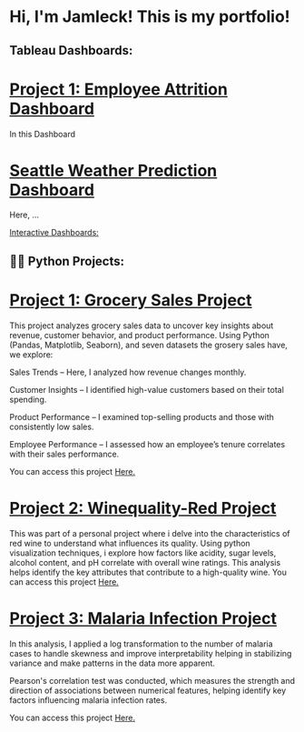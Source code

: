 <h1>Hi, I'm Jamleck!    This is my portfolio!</h1>

## Tableau Dashboards:

# [Project 1: Employee Attrition Dashboard](https://public.tableau.com/views/EmployeeAttritionDashboard_17406360512570/employeeattritiondashboard?:embed=y&:display_count=yes&:showVizHome=no)
In this Dashboard

# [Seattle Weather Prediction Dashboard](https://public.tableau.com/views/SeattleweatherPrediction/SeattleWeatherPredictionDashboard?:embed=y&:display_count=yes&:showVizHome=no)
Here, ...

[Interactive Dashboards:](https://m-jamleck.github.io/Jamleck_portfolio/dashboards.html)

<h2>👨‍💻 Python Projects:</h2>

# [Project 1: Grocery Sales Project](https://github.com/M-Jamleck/Jamleck_portfolio/blob/f2747c6c16f56826ed9e3daa4338bc5445665f12/Glosery%20sales%20Project.ipynb)

This project analyzes grocery sales data to uncover key insights about revenue, customer behavior, and product performance. Using Python (Pandas, Matplotlib, Seaborn), and seven datasets the grosery sales have, we explore: 

Sales Trends – Here, I analyzed how revenue changes monthly.

Customer Insights – I identified high-value customers based on their total spending.

Product Performance – I examined top-selling products and those with consistently low sales.

Employee Performance – I assessed how an employee’s tenure correlates with their sales performance.

You can access this project [Here.](https://github.com/M-Jamleck/Jamleck_portfolio/blob/f2747c6c16f56826ed9e3daa4338bc5445665f12/Glosery%20sales%20Project.ipynb)


# [Project 2: Winequality-Red Project](https://github.com/M-Jamleck/Jamleck_portfolio/blob/194a1d4619c29febc85a8cc88724de369d3cb780/winequality-red%20project.ipynb)

This was part of a personal project where i delve into the characteristics of red wine to understand what influences its quality. Using python visualization techniques, i explore how factors like acidity, sugar levels, alcohol content, and pH correlate with overall wine ratings.
This analysis helps identify the key attributes that contribute to a high-quality wine. You can access this project [Here.]( https://github.com/M-Jamleck/Jamleck_portfolio/blob/194a1d4619c29febc85a8cc88724de369d3cb780/winequality-red%20project.ipynb)


# [Project 3: Malaria Infection Project]( https://github.com/M-Jamleck/Jamleck_portfolio/blob/194a1d4619c29febc85a8cc88724de369d3cb780/malaria%20Infection%20project.ipynb)

In this analysis, I applied a log transformation to the number of malaria cases to handle skewness and improve interpretability helping in stabilizing variance and make patterns in the data more apparent.

Pearson's correlation test was conducted, which measures the strength and direction of associations between numerical features, helping identify key factors influencing malaria infection rates.

You can access this project [Here.]( https://github.com/M-Jamleck/Jamleck_portfolio/blob/194a1d4619c29febc85a8cc88724de369d3cb780/malaria%20Infection%20project.ipynb)






